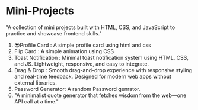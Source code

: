 # Mini-Projects
"A collection of mini projects built with HTML, CSS, and JavaScript to practice and showcase frontend skills."
1. 😎Profile Card : A simple profile card using html and css
2. Flip Card : A simple animation using CSS
3. Toast Notification : Minimal toast notification system using HTML, CSS, and JS. Lightweight, responsive, and easy to integrate.
4. Drag & Drop : Smooth drag-and-drop experience with responsive styling and real-time feedback. Designed for modern web apps without external libraries.
5. Password Generator: A random Password genrator.
6. "A minimalist quote generator that fetches wisdom from the web—one API call at a time."

